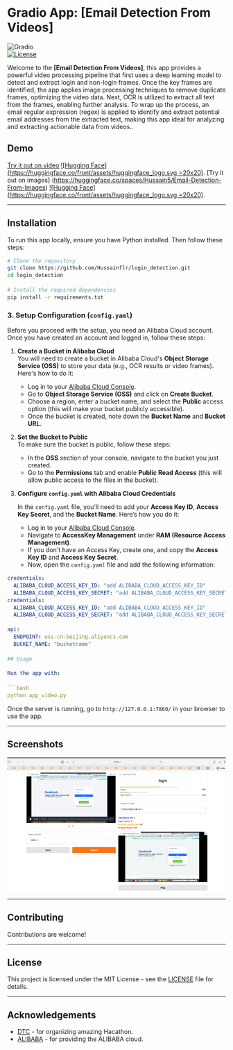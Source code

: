
# Gradio App: [Email Detection From Videos]

![Gradio](https://img.shields.io/badge/Gradio-App-blue)  
[![License](https://img.shields.io/badge/License-MIT-green)](LICENSE)

Welcome to the **[Email Detection From Videos]**, this app provides a powerful video processing pipeline that first uses a deep learning model to detect and extract login and non-login frames. Once the key frames are identified, the app applies image processing techniques to remove duplicate frames, optimizing the video data. Next, OCR is utilized to extract all text from the frames, enabling further analysis. To wrap up the process, an email regular expression (regex) is applied to identify and extract potential email addresses from the extracted text, making this app ideal for analyzing and extracting actionable data from videos..

## Demo 


[Try it out on video](https://huggingface.co/spaces/Hussain5/Email-Detection-From-Videos) [![Hugging Face](https://huggingface.co/front/assets/huggingface_logo.svg =20x20)](https://huggingface.co/spaces/Hussain5/Email-Detection-From-Videos).
[Try it out on images] (https://huggingface.co/spaces/Hussain5/Email-Detection-From-Images) [![Hugging Face](https://huggingface.co/front/assets/huggingface_logo.svg =20x20)](https://huggingface.co/spaces/Hussain5/Email-Detection-From-Images).

---


## Installation

To run this app locally, ensure you have Python installed. Then follow these steps:

```bash
# Clone the repository
git clone https://github.com/Hussainflr/login_detection.git
cd login_detection

# Install the required dependencies
pip install -r requirements.txt
```
### 3. Setup Configuration (`config.yaml`)

Before you proceed with the setup, you need an Alibaba Cloud account. Once you have created an account and logged in, follow these steps:

1. **Create a Bucket in Alibaba Cloud**  
   You will need to create a bucket in Alibaba Cloud's **Object Storage Service (OSS)** to store your data (e.g., OCR results or video frames). Here's how to do it:
   
   - Log in to your [Alibaba Cloud Console](https://home.console.aliyun.com/).
   - Go to **Object Storage Service (OSS)** and click on **Create Bucket**.
   - Choose a region, enter a bucket name, and select the **Public** access option (this will make your bucket publicly accessible).
   - Once the bucket is created, note down the **Bucket Name** and **Bucket URL**.

2. **Set the Bucket to Public**  
   To make sure the bucket is public, follow these steps:
   - In the **OSS** section of your console, navigate to the bucket you just created.
   - Go to the **Permissions** tab and enable **Public Read Access** (this will allow public access to the files in the bucket).

3. **Configure `config.yaml` with Alibaba Cloud Credentials**
   
   In the `config.yaml` file, you'll need to add your **Access Key ID**, **Access Key Secret**, and the **Bucket Name**. Here’s how you do it:

   - Log in to your [Alibaba Cloud Console](https://home.console.aliyun.com/).
   - Navigate to **AccessKey Management** under **RAM (Resource Access Management)**.
   - If you don't have an Access Key, create one, and copy the **Access Key ID** and **Access Key Secret**.
   - Now, open the `config.yaml` file and add the following information:

```yaml
credentials:
  ALIBABA_CLOUD_ACCESS_KEY_ID: "add ALIBABA_CLOUD_ACCESS_KEY_ID"
  ALIBABA_CLOUD_ACCESS_KEY_SECRET: "add ALIBABA_CLOUD_ACCESS_KEY_SECRET here"
credentials:
  ALIBABA_CLOUD_ACCESS_KEY_ID: "add ALIBABA_CLOUD_ACCESS_KEY_ID"
  ALIBABA_CLOUD_ACCESS_KEY_SECRET: "add ALIBABA_CLOUD_ACCESS_KEY_SECRET here"

api:
  ENDPOINT: oss-cn-beijing.aliyuncs.com
  BUCKET_NAME: "bucketname"

## Usage

Run the app with:

```bash
python app_video.py
```

Once the server is running, go to `http://127.0.0.1:7860/` in your browser to use the app.




---

## Screenshots

![App Screenshot](sc1.png)

---

## Contributing

Contributions are welcome! 

---

## License

This project is licensed under the MIT License - see the [LICENSE](LICENSE) file for details.

---

## Acknowledgements

- [DTC](https://www.dbs.com) - for organizing amazing Hacathon.
- [ALIBABA](https://www.aliyun.com/) - for providing the ALIBABA cloud.
